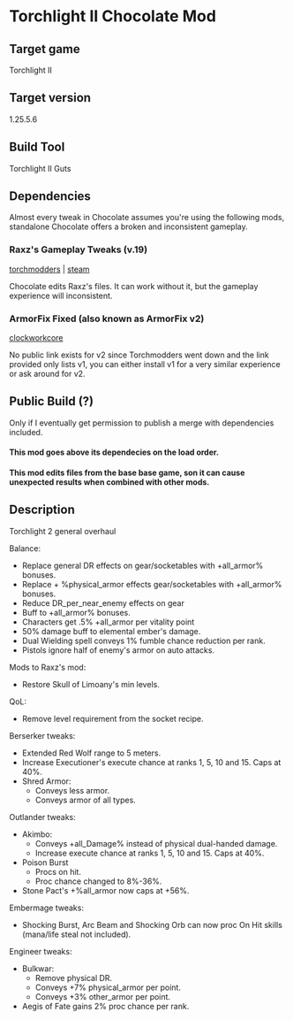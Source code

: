 # Torchlight II Chocolate Mod

## Target game

Torchlight II

## Target version

1.25.5.6

## Build Tool

Torchlight II Guts

## Dependencies

Almost every tweak in Chocolate assumes you're using the following mods, standalone Chocolate offers a broken and inconsistent gameplay.

### Raxz's Gameplay Tweaks (v.19)

[torchmodders](https://www.torchlightfansite.com/mod_downloads/misc-tl2/download-1528-raxzs-gameplay-tweaks.html)
|
[steam](https://www.torchlightfansite.com/mod_downloads/misc-tl2/download-1528-raxzs-gameplay-tweaks.html)

Chocolate edits Raxz's files. It can work without it, but the gameplay experience will inconsistent.

### ArmorFix Fixed (also known as ArmorFix v2)

[clockworkcore](http://clockworkcore.org/modindex.html)

No public link exists for v2 since Torchmodders went down and the link provided only lists v1, you can either install v1 for a very similar experience or ask around for v2.

## Public Build (?)

Only if I eventually get permission to publish a merge with dependencies included.

#### This mod goes above its dependecies on the load order.

#### This mod edits files from the base base game, son it can cause unexpected results when combined with other mods.

## Description

Torchlight 2 general overhaul

Balance:
- Replace general DR effects on gear/socketables with +all_armor% bonuses.
- Replace + %physical_armor effects gear/socketables with +all_armor% bonuses.
- Reduce DR_per_near_enemy effects on gear
- Buff to +all_armor% bonuses.
- Characters get .5% +all_armor per vitality point
- 50% damage buff to elemental ember's damage.
- Dual Wielding spell conveys 1% fumble chance reduction per rank.
- Pistols ignore half of enemy's armor on auto attacks.

Mods to Raxz's mod:
- Restore Skull of Limoany's min levels.

QoL:
- Remove level requirement from the socket recipe.

Berserker tweaks:
- Extended Red Wolf range to 5 meters.
- Increase Executioner's execute chance at ranks 1, 5, 10 and 15. Caps at 40%.
- Shred Armor:
  - Conveys less armor.
  - Conveys armor of all types.

Outlander tweaks:
- Akimbo:
  - Conveys +all_Damage% instead of physical dual-handed damage.
  - Increase execute chance at ranks 1, 5, 10 and 15. Caps at 40%.
- Poison Burst
  - Procs on hit.
  - Proc chance changed to 8%-36%.
- Stone Pact's +%all_armor now caps at +56%.

Embermage tweaks:
- Shocking Burst, Arc Beam and Shocking Orb can now proc On Hit skills (mana/life steal not included).

Engineer tweaks:
- Bulkwar:
  - Remove physical DR.
  - Conveys +7% physical_armor per point.
  - Conveys +3% other_armor per point.
- Aegis of Fate gains 2% proc chance per rank.
